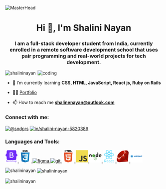 ![MasterHead](https://raw.githubusercontent.com/PySimpleGUI/PySimpleGUI/master/images/for_readme/Desktop%20Bouncing%20Balls.gif)

<h1 align="center">Hi 👋, I'm Shalini Nayan</h1>
<h3 align="center">I am a full-stack developer student from India, currently enrolled in a remote software development school that uses pair programming and real-world projects for tech development.</h3>

<img align="right" alt="coding" width="400" src="https://cdn.dribbble.com/users/1059583/screenshots/4171367/coding-freak.gif">

<p align="left"> <img src="https://komarev.com/ghpvc/?username=shalininayan&label=Profile%20views&color=0e75b6&style=flat" alt="shalininayan" /> </p>

- 🌱 I’m currently learning **CSS, HTML, JavaScript, React js, Ruby on Rails**

- 👨‍💻 [Portfolio](https://shalininayan.github.io/Portfolio/) 

- 📫 How to reach me **shalinenayan@outlook.com**

<h3 align="left">Connect with me:</h3>
<p align="left">
<a href="https://twitter.com/@sndprs" target="blank"><img align="center" src="https://raw.githubusercontent.com/rahuldkjain/github-profile-readme-generator/master/src/images/icons/Social/twitter.svg" alt="@sndprs" height="30" width="40" /></a>
<a href="https://linkedin.com/in/in/shalini-nayan-5820389" target="blank"><img align="center" src="https://raw.githubusercontent.com/rahuldkjain/github-profile-readme-generator/master/src/images/icons/Social/linked-in-alt.svg" alt="in/shalini-nayan-5820389" height="30" width="40" /></a>
</p>

<h3 align="left">Languages and Tools:</h3>
<p align="left"> <a href="https://getbootstrap.com" target="_blank" rel="noreferrer"> <img src="https://raw.githubusercontent.com/devicons/devicon/master/icons/bootstrap/bootstrap-plain-wordmark.svg" alt="bootstrap" width="40" height="40"/> </a> <a href="https://www.w3schools.com/css/" target="_blank" rel="noreferrer"> <img src="https://raw.githubusercontent.com/devicons/devicon/master/icons/css3/css3-original-wordmark.svg" alt="css3" width="40" height="40"/> </a> <a href="https://www.figma.com/" target="_blank" rel="noreferrer"> <img src="https://www.vectorlogo.zone/logos/figma/figma-icon.svg" alt="figma" width="40" height="40"/> </a> <a href="https://git-scm.com/" target="_blank" rel="noreferrer"> <img src="https://www.vectorlogo.zone/logos/git-scm/git-scm-icon.svg" alt="git" width="40" height="40"/> </a> <a href="https://www.w3.org/html/" target="_blank" rel="noreferrer"> <img src="https://raw.githubusercontent.com/devicons/devicon/master/icons/html5/html5-original-wordmark.svg" alt="html5" width="40" height="40"/> </a> <a href="https://developer.mozilla.org/en-US/docs/Web/JavaScript" target="_blank" rel="noreferrer"> <img src="https://raw.githubusercontent.com/devicons/devicon/master/icons/javascript/javascript-original.svg" alt="javascript" width="40" height="40"/> </a> <a href="https://nodejs.org" target="_blank" rel="noreferrer"> <img src="https://raw.githubusercontent.com/devicons/devicon/master/icons/nodejs/nodejs-original-wordmark.svg" alt="nodejs" width="40" height="40"/> </a> <a href="https://reactjs.org/" target="_blank" rel="noreferrer"> <img src="https://raw.githubusercontent.com/devicons/devicon/master/icons/react/react-original-wordmark.svg" alt="react" width="40" height="40"/> </a> <a href="https://www.ruby-lang.org/en/" target="_blank" rel="noreferrer"> <img src="https://raw.githubusercontent.com/devicons/devicon/master/icons/ruby/ruby-original.svg" alt="ruby" width="40" height="40"/> </a> <a href="https://webpack.js.org" target="_blank" rel="noreferrer"> <img src="https://raw.githubusercontent.com/devicons/devicon/d00d0969292a6569d45b06d3f350f463a0107b0d/icons/webpack/webpack-original-wordmark.svg" alt="webpack" width="40" height="40"/> </a> </p>

<p><img align="left" src="https://github-readme-stats.vercel.app/api/top-langs?username=shalininayan&show_icons=true&locale=en&layout=compact" alt="shalininayan" /></p>

<p>&nbsp;<img align="center" src="https://github-readme-stats.vercel.app/api?username=shalininayan&show_icons=true&locale=en" alt="shalininayan" /></p>

<p><img align="center" src="https://github-readme-streak-stats.herokuapp.com/?user=shalininayan&" alt="shalininayan" /></p>
